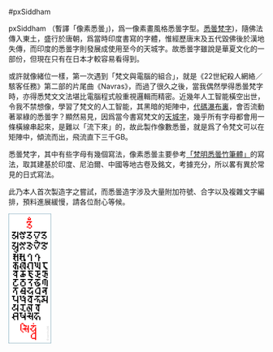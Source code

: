 #pxSiddham

pxSiddham （暫譯「像素悉曇」)，爲一像素畫風格悉曇字型。[悉曇梵字](https://zh.wikipedia.org/zh-hk/%E6%82%89%E6%9B%87%E6%96%87))，隨佛法傳入東土，盛行於唐朝，爲當時印度書寫的字體，惟經歷唐末及五代毀佛後於漢地失傳，而印度的悉曇字則發展成使用至今的天城字。故悉曇字雖說是華夏文化的一部份，但現在只有在日本才較容易看得到。

或許就像緒位一樣，第一次遇到「梵文與電腦的組合」，就是《22世紀殺人網絡／駭客任務》第二部的片尾曲《Navras》，而過了很久之後，當我偶然學得悉曇梵字時，亦得悉梵文文法堪比電腦程式般重視邏輯而精密。近幾年人工智能橫空出世，令我不禁想像，學習了梵文的人工智能，其黑暗的矩陣中，[代碼瀑布裏](https://zh.wikipedia.org/zh-hk/%E4%BB%A3%E7%A2%BC%E7%80%91%E5%B8%83)，會否流動著翠綠的悉曇字？顯然易見，因爲當今書寫梵文的[天城字](https://zh.wikipedia.org/zh-hk/%E5%A4%A9%E5%9F%8E%E6%96%87)，幾乎所有字母都會用一條橫線串起來，是難以「流下來」的，故此製作像數悉曇，就是爲了令梵文可以在矩陣中，傾流而出，飛流直下三千GB。

悉曇梵字，其中有些字母有幾個寫法，像素悉曇主要參考[「梵明悉曇竹筆體」](https://www.brhvid.com/siddham)的寫法，取其建基於印度、尼泊爾、中國等地古卷及銘文，考據充分，所以畧有異於常見的日式寫法。

此乃本人首次製造字之嘗試，而悉曇造字涉及大量附加符號、合字以及複雜文字編排，預料進展緩慢，請各位耐心等候。

<img src="https://github.com/samhui96/pxSiddham/blob/5d84f094f328981b2cd88c387e4452f08d140dfe/pxSiddham_preview.png" height="256px">
